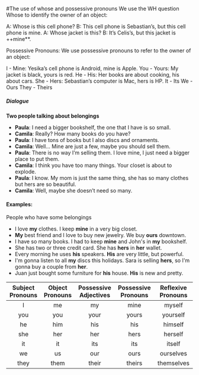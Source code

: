 #The use of whose and possessive pronouns
We use the WH question Whose to identify the owner of an object:

A: Whose is this cell phone?
B: This cell phone is Sebastian’s, but this cell phone is mine.
A: Whose jacket is this?
B: It’s Celis’s, but this jacket is ++mine**.

Possessive Pronouns:
We use possessive pronouns to refer to the owner of an object:

I - Mine: Yesika’s cell phone is Android, mine is Apple.
You - Yours: My jacket is black, yours is red.
He - His: Her books are about cooking, his about cars.
She - Hers: Sebastian’s computer is Mac, hers is HP.
It - Its
We - Ours
They - Theirs

##### Dialogue
**Two people talking about belongings**
  - **Paula**: I need a bigger bookshelf, the one that I have is so small.
  - **Camila**: Really? How many books do you have?
  - **Paula**: I have tons of books but I also discs and ornaments.
  - **Camila**: Well… Mine are just a few, maybe you should sell them.
  - **Paula**: There is no way I’m selling them. I love mine, I just need a bigger place to put them.
  - **Camila**: I think you have too many things. Your closet is about to explode.
  - **Paula**: I know. My mom is just the same thing, she has so many clothes but hers are so beautiful.
  - **Camila**: Well, maybe she doesn’t need so many.

#### Examples:
People who have some belongings
- I love **my** clothes. I keep **mine** in a very big closet.
- **My** best friend and I love to buy new jewelry. We buy **ours** downtown.
- I have so many books. I had to keep **mine** and John's in **my** bookshelf.
- She has two or three credit card. She has **hers** in **her** wallet.
- Every morning he uses **his** speakers. **His** are very little, but powerful.
- I'm gonna listen to all **my** discs this holidays. Sara is selling **hers**, so I'm gonna buy a couple from **her**.
- Juan just bought some furniture for **his** house. **His** is new and pretty.

|Subject Pronouns|Object Pronouns|Possessive Adjectives|Possessive Pronouns|Reflexive Pronouns|
|:-:|:-:|:-:|:-:|:-:|
|I|me|my|mine|myself|
|you|you|your|yours|yourself|
|he|him|his|his|himself|
|she|her|her|hers|herself|
|it|it|its|its|itself|
|we|us|our|ours|ourselves|
|they|them|their|theirs|themselves|
